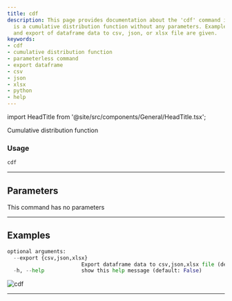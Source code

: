 ```yaml
---
title: cdf
description: This page provides documentation about the 'cdf' command in Python, which
  is a cumulative distribution function without any parameters. Examples of usage
  and export of dataframe data to csv, json, or xlsx file are given.
keywords:
- cdf
- cumulative distribution function
- parameterless command
- export dataframe
- csv
- json
- xlsx
- python
- help
---
```


import HeadTitle from '@site/src/components/General/HeadTitle.tsx';

<HeadTitle title="cdf - Qa - Economy - Reference | OpenBB Terminal Docs" />

Cumulative distribution function

### Usage

```python
cdf
```

---

## Parameters

This command has no parameters



---

## Examples

```python
optional arguments:
  --export {csv,json,xlsx}
                        Export dataframe data to csv,json,xlsx file (default: )
  -h, --help            show this help message (default: False)
```
![cdf](https://user-images.githubusercontent.com/46355364/154306055-cb3bb1ef-0e61-40c9-bf51-d095bed8dc1b.png)

---
